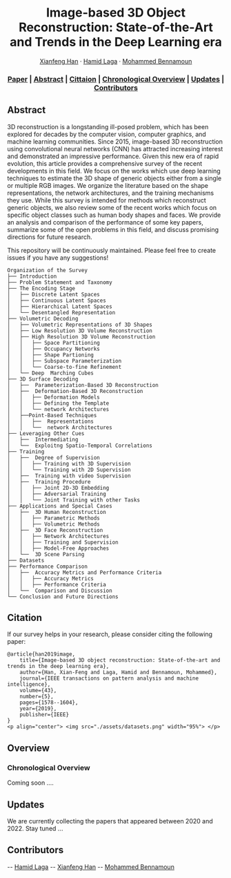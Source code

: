 <div align="center">

# Image-based 3D Object Reconstruction: State-of-the-Art and Trends in the Deep Learning era

[Xianfeng Han](https://scholar.google.com/citations?user=4FaCTFgAAAAJ&hl=en) · [Hamid Laga](https://sites.google.com/view/hamidlaga) · [Mohammed Bennamoun](https://research-repository.uwa.edu.au/en/persons/mohammed-bennamoun) 

### [Paper](https://ieeexplore.ieee.org/abstract/document/8908779) | [Abstract](#abstract) | [Cittaion](#citation) | [Chronological Overview](#overview) | [Updates](#updates)  | [Contributors](#contributors)

</div>


## Abstract

3D reconstruction is a longstanding ill-posed problem, which has been explored for decades by the computer vision, computer graphics, and machine learning communities. Since 2015, image-based 3D reconstruction using convolutional neural networks (CNN) has attracted increasing interest and demonstrated an impressive performance. Given this new era of rapid evolution, this article provides a comprehensive survey of the recent developments in this field. We focus on the works which use deep learning techniques to estimate the 3D shape of generic objects either from a single or multiple RGB images. We organize the literature based on the shape representations, the network architectures, and the training mechanisms they use. While this survey is intended for methods which reconstruct generic objects, we also review some of the recent works which focus on specific object classes such as human body shapes and faces. We provide an analysis and comparison of the performance of some key papers, summarize some of the open problems in this field, and discuss promising directions for future research.

This repository will be continuously maintained. Please feel free to create issues if you have any suggestions!

```
Organization of the Survey
├── Introduction
├── Problem Statement and Taxonomy
├── The Encoding Stage
│   ├── Discrete Latent Spaces
│   ├── Continuous Latent Spaces
│   ├── Hierarchical Latent Spaces
│   └── Desentangled Representation
├── Volumetric Decoding
│   ├── Volumetric Representations of 3D Shapes
│   ├── Low Resolution 3D Volume Reconstruction
│   ├── High Resolution 3D Volume Reconstruction
│   │   ├── Space Partitioning
│   │   ├── Occupancy Networks
│   │   ├── Shape Partioning
│   │   ├── Subspace Parameterization
│   │   └── Coarse-to-fine Refinement
│   └── Deep  Marching Cubes
├── 3D Surface Decoding
│   ├──  Parameterization-Based 3D Reconstruction
│   ├──  Deformation-Based 3D Reconstruction
│   │   ├── Deformation Models
│   │   ├── Defining the Template
│   │   └── network Architectures
│   ├──Point-Based Techniques
│   │   ├──  Representations
│   │   └──  network Architectures
├── Leveraging Other Cues
│   ├──  Intermediating
│   └──  Exploitng Spatio-Temporal Correlations
├── Training
│   ├──  Degree of Supervision
│   │   ├── Training with 3D Supervision
│   │   └── Training with 2D Supervision
│   ├──  Training with video Supervision
│   ├──  Training Procedure
│   │   ├── Joint 2D-3D Embedding
│   │   ├── Adversarial Training
│   │   └── Joint Training with other Tasks
├── Applications and Special Cases
│   ├──  3D Human Reconstruction
│   │   ├── Parametric Methods
│   │   ├── Volumetric Methods
│   ├──  3D Face Reconstruction
│   │   ├── Network Architectures
│   │   ├── Training and Supervision
│   │   ├── Model-Free Approaches
│   └──  3D Scene Parsing
├── Datasets
├── Performance Comparison
│   ├──  Accuracy Metrics and Performance Criteria
│   │   ├── Accuracy Metrics
│   │   ├── Performance Criteria
│   └──  Comparison and Discussion
└── Conclusion and Future Directions
```

## Citation

If our survey helps in your research, please consider citing the following paper:

    @article{han2019image,
        title={Image-based 3D object reconstruction: State-of-the-art and trends in the deep learning era},
        author={Han, Xian-Feng and Laga, Hamid and Bennamoun, Mohammed},
        journal={IEEE transactions on pattern analysis and machine intelligence},
        volume={43},
        number={5},
        pages={1578--1604},
        year={2019},
        publisher={IEEE}
    }
    <p align="center"> <img src="./assets/datasets.png" width="95%"> </p>

## Overview

### Chronological Overview

Coming soon ....

## Updates
We are currently collecting the papers that appeared between 2020 and 2022. Stay tuned ...

## Contributors

-- [Hamid Laga](https://sites.google.com/view/hamidlaga)
-- [Xianfeng Han](https://scholar.google.com/citations?user=4FaCTFgAAAAJ&hl=en)
-- [Mohammed Bennamoun](https://research-repository.uwa.edu.au/en/persons/mohammed-bennamoun) 


